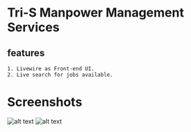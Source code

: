 # Tri-S Manpower Management Services
## features
    1. Livewire as Front-end UI.
    2. Live search for jobs available.
# Screenshots
 ![alt text](https://github.com/No-Spacing/manpower/blob/main/screenshots/sc_1.png)
 ![alt text](https://github.com/No-Spacing/manpower/blob/main/screenshots/sc_2.png)
    
    

